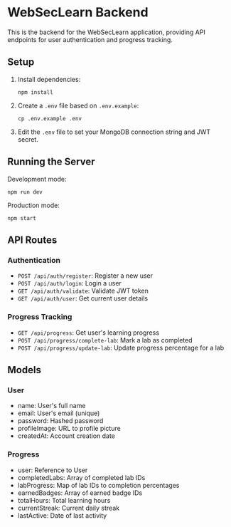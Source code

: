 
# WebSecLearn Backend

This is the backend for the WebSecLearn application, providing API endpoints for user authentication and progress tracking.

## Setup

1. Install dependencies:
   ```
   npm install
   ```

2. Create a `.env` file based on `.env.example`:
   ```
   cp .env.example .env
   ```

3. Edit the `.env` file to set your MongoDB connection string and JWT secret.

## Running the Server

Development mode:
```
npm run dev
```

Production mode:
```
npm start
```

## API Routes

### Authentication

- `POST /api/auth/register`: Register a new user
- `POST /api/auth/login`: Login a user
- `GET /api/auth/validate`: Validate JWT token
- `GET /api/auth/user`: Get current user details

### Progress Tracking

- `GET /api/progress`: Get user's learning progress
- `POST /api/progress/complete-lab`: Mark a lab as completed
- `POST /api/progress/update-lab`: Update progress percentage for a lab

## Models

### User
- name: User's full name
- email: User's email (unique)
- password: Hashed password
- profileImage: URL to profile picture
- createdAt: Account creation date

### Progress
- user: Reference to User
- completedLabs: Array of completed lab IDs
- labProgress: Map of lab IDs to completion percentages
- earnedBadges: Array of earned badge IDs
- totalHours: Total learning hours
- currentStreak: Current daily streak
- lastActive: Date of last activity
